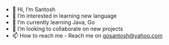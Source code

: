 - 👋 Hi, I’m Santosh
- 👀 I’m interested in learning new language
- 🌱 I’m currently learning Java, Go
- 💞️ I’m looking to collaborate on new projects
- 📫 How to reach me - Reach me on gosantosh@yahoo.com

<!---
gosantosh/gosantosh is a ✨ special ✨ repository because its `README.md` (this file) appears on your GitHub profile.
You can click the Preview link to take a look at your changes.
--->

